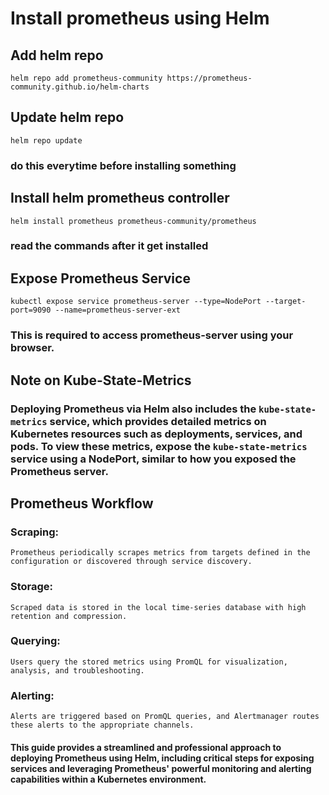 # Install  prometheus using Helm

## Add helm repo

`helm repo add prometheus-community https://prometheus-community.github.io/helm-charts`

## Update helm repo

`helm repo update`
### do this everytime before installing something

## Install helm prometheus controller

`helm install prometheus prometheus-community/prometheus`
### read the commands after it get installed

## Expose Prometheus Service

`kubectl expose service prometheus-server --type=NodePort --target-port=9090 --name=prometheus-server-ext`
### This is required to access prometheus-server using your browser.

## Note on Kube-State-Metrics
### Deploying Prometheus via Helm also includes the `kube-state-metrics` service, which provides detailed metrics on Kubernetes resources such as deployments, services, and pods. To view these metrics, expose the `kube-state-metrics` service using a NodePort, similar to how you exposed the Prometheus server.

## Prometheus Workflow

### Scraping:
`Prometheus periodically scrapes metrics from targets defined in the configuration or discovered through service discovery.`

### Storage:
`Scraped data is stored in the local time-series database with high retention and compression.`

### Querying:
`Users query the stored metrics using PromQL for visualization, analysis, and troubleshooting.`

### Alerting:
`Alerts are triggered based on PromQL queries, and Alertmanager routes these alerts to the appropriate channels.`

#### This guide provides a streamlined and professional approach to deploying Prometheus using Helm, including critical steps for exposing services and leveraging Prometheus' powerful monitoring and alerting capabilities within a Kubernetes environment.